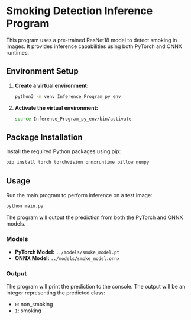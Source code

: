 # Smoking Detection Inference Program

This program uses a pre-trained ResNet18 model to detect smoking in images. It provides inference capabilities using both PyTorch and ONNX runtimes.

## Environment Setup

1.  **Create a virtual environment:**
    ```bash
    python3 -m venv Inference_Program_py_env
    ```

2.  **Activate the virtual environment:**
    ```bash
    source Inference_Program_py_env/bin/activate
    ```

## Package Installation

Install the required Python packages using pip:

```bash
pip install torch torchvision onnxruntime pillow numpy
```

## Usage

Run the main program to perform inference on a test image:

```bash
python main.py
```

The program will output the prediction from both the PyTorch and ONNX models.

### Models

*   **PyTorch Model:** `../models/smoke_model.pt`
*   **ONNX Model:** `../models/smoke_model.onnx`

### Output

The program will print the prediction to the console. The output will be an integer representing the predicted class:

*   `0`: non_smoking
*   `1`: smoking